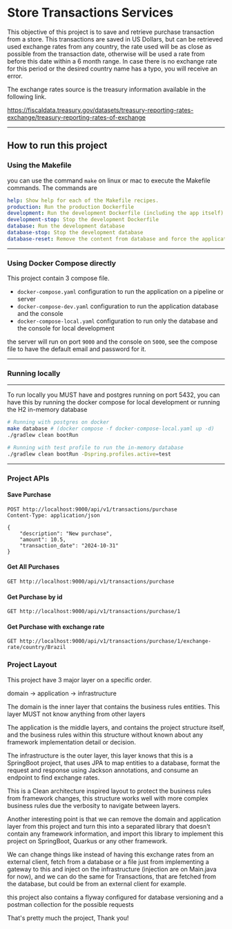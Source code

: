 # Store Transactions Services

This objective of this project is to save and retrieve purchase transaction from a store.
This transactions are saved in US Dollars, but can be retrieved used exchange rates from any country,
the rate used will be as close as possible from the transaction date,
otherwise will be used a rate from before this date within a 6 month range.
In case there is no exchange rate for this period or the desired country name has a typo, you will receive an error.

The exchange rates source is the treasury information available in the following link.

https://fiscaldata.treasury.gov/datasets/treasury-reporting-rates-exchange/treasury-reporting-rates-of-exchange

---

## How to run this project

### Using the Makefile

you can use the command `make` on linux or mac to execute the Makefile commands. The commands are

``` yaml
help: Show help for each of the Makefile recipes.
production: Run the production Dockerfile
development: Run the development Dockerfile (including the app itself)
development-stop: Stop the development Dockerfile
database: Run the development database
database-stop: Stop the development database
database-reset: Remove the content from database and force the application to recreate it
```

---

### Using Docker Compose directly

This project contain 3 compose file.

- `docker-compose.yaml` configuration to run the application on a pipeline or server
- `docker-compose-dev.yaml` configuration to run the application database and the console
- `docker-compose-local.yaml` configuration to run only the database and the console for local development

the server will run on port `9000` and the console on `5000`, see the compose file to have the default email and
password for it.

---

### Running locally

---
To run locally you MUST have and postgres running on port 5432,
you can have this by running the docker compose for local development or running the H2 in-memory database

``` sh
# Running with postgres on docker 
make database # (docker compose -f docker-compose-local.yaml up -d)
./gradlew clean bootRun

# Running with test profile to run the in-memory database
./gradlew clean bootRun -Dspring.profiles.active=test
```

---

### Project APIs

#### Save Purchase

``` http 
POST http://localhost:9000/api/v1/transactions/purchase
Content-Type: application/json

{
    "description": "New purchase",
    "amount": 10.5,
    "transaction_date": "2024-10-31"
}
``` 

#### Get All Purchases

``` http 
GET http://localhost:9000/api/v1/transactions/purchase
```

#### Get Purchase by id

``` http
GET http://localhost:9000/api/v1/transactions/purchase/1
``` 

#### Get Purchase with exchange rate

``` http 
GET http://localhost:9000/api/v1/transactions/purchase/1/exchange-rate/country/Brazil
```

### Project Layout

This project have 3 major layer on a specific order.

domain -> application -> infrastructure

The domain is the inner layer that contains the business rules entities.
This layer MUST not know anything from other layers

The application is the middle layers, and contains the project structure itself,
and the business rules within this structure without known about any framework implementation detail or decision.

The infrastructure is the outer layer, this layer knows that this is a SpringBoot project,
that uses JPA to map entities to a database,
format the request and response using Jackson annotations,
and consume an endpoint to find exchange rates.

This is a Clean architecture inspired layout to protect the business rules from framework changes,
this structure works well with more complex business rules due the verbosity to navigate between layers.

Another interesting point is that we can remove the domain and application layer from this project and turn this into a
separated library that doesn't contain any framework information,
and import this library to implement this project on SpringBoot, Quarkus or any other framework.

We can change things like instead of having this exchange rates from an external client, fetch from a database or a file
just from implementing a gateway to this and inject on the infrastructure (injection are on Main.java for now),
and we can do the same for Transactions, that are fetched from the database, but could be from an external client for
example.

this project also contains a flyway configured for database versioning and a postman collection for the possible
requests

That's pretty much the project, Thank you!